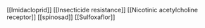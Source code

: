 [[Imidacloprid]]
[[Insecticide resistance]]
[[Nicotinic acetylcholine receptor]]
[[spinosad]]
[[Sulfoxaflor]]
